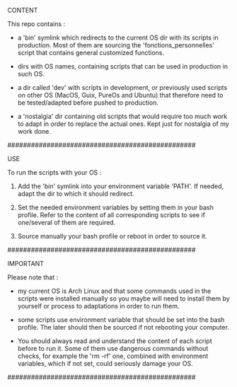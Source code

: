 CONTENT

This repo contains :

- a 'bin' symlink which redirects to the current OS dir with its scripts in production. Most of them are sourcing the 'fonctions_personnelles' script that contains general customized functions. 

- dirs with OS names, containing scripts that can be used in production in such OS.

- a dir called 'dev' with scripts in development, or previously used scripts on other OS (MacOS, Guix, PureOs and Ubuntu) that therefore need to be tested/adapted before pushed to production.

- a 'nostalgia' dir containing old scripts that would require too much work to adapt in order to replace the actual ones. Kept just for nostalgia of my work done.

################################################

USE

To run the scripts with your OS :

1. Add the 'bin' symlink into your environment variable 'PATH'. If needed, adapt the dir to which it should redirect.

2. Set the needed environment variables by setting them in your bash profile. Refer to the content of all corresponding scripts to see if one/several of them are required.

3. Source manually your bash profile or reboot in order to source it.

################################################

IMPORTANT

Please note that :

- my current OS is Arch Linux and that some commands used in the scripts were installed manually so you maybe will need to install them by yourself or process to adaptations in order to run them.

- some scripts use environment variable that should be set into the bash profile. The later should then be sourced if not rebooting your computer.

- You should always read and understand the content of each script before to run it. Some of them use dangerous commands without checks, for example the 'rm -rf' one, combined with environment variables, which if not set, could seriously damage your OS.

################################################
